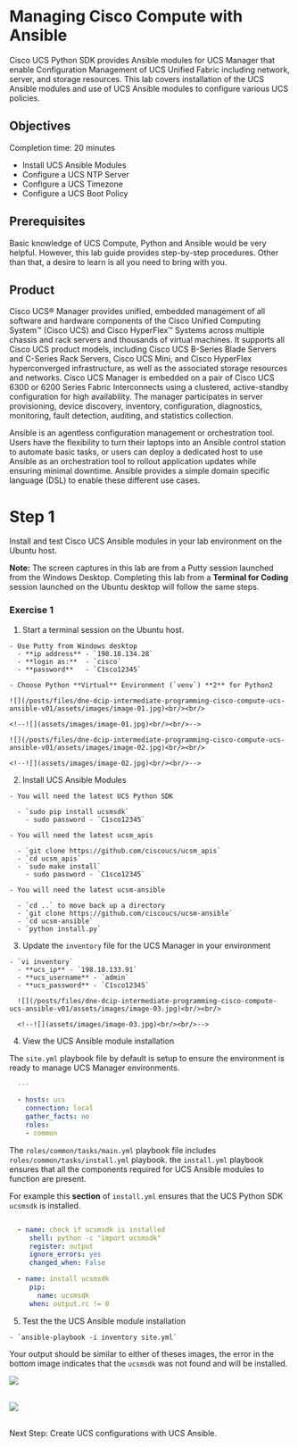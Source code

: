# Managing Cisco Compute with Ansible

Cisco UCS Python SDK provides Ansible modules for UCS Manager that enable Configuration Management of UCS Unified Fabric including network, server, and storage resources. This lab covers installation of the UCS Ansible modules and use of UCS Ansible modules to configure various UCS policies.

## Objectives

Completion time: 20 minutes

  - Install UCS Ansible Modules
  - Configure a UCS NTP Server
  - Configure a UCS Timezone
  - Configure a UCS Boot Policy

## Prerequisites

Basic knowledge of UCS Compute, Python and Ansible would be very helpful. However, this lab guide provides step-by-step procedures. Other than that, a desire to learn is all you need to bring with you.

## Product

Cisco UCS® Manager provides unified, embedded management of all software and hardware components of the Cisco Unified Computing System™ (Cisco UCS) and Cisco HyperFlex™ Systems across multiple chassis and rack servers and thousands of virtual machines. It supports all Cisco UCS product models, including Cisco UCS B-Series Blade Servers and C-Series Rack Servers, Cisco UCS Mini, and Cisco HyperFlex hyperconverged infrastructure, as well as the associated storage resources and networks. Cisco UCS Manager is embedded on a pair of Cisco UCS 6300 or 6200 Series Fabric Interconnects using a clustered, active-standby configuration for high availability. The manager participates in server provisioning, device discovery, inventory, configuration, diagnostics, monitoring, fault detection, auditing, and statistics collection.

 Ansible is an agentless configuration management or orchestration tool. Users have the flexibility to turn their laptops into an Ansible control station to automate basic tasks, or users can deploy a dedicated host to use Ansible as an orchestration tool to rollout application updates while ensuring minimal downtime. Ansible provides a simple domain specific language (DSL) to enable these different use cases.

# Step 1

Install and test Cisco UCS Ansible modules in your lab environment on the Ubuntu host.


**Note:** The screen captures in this lab are from a Putty session launched from the Windows Desktop. Completing this lab from a **Terminal for Coding** session launched on the Ubuntu desktop will follow the same steps.

### Exercise 1

  1. Start a terminal session on the Ubuntu host.

    - Use Putty from Windows desktop
      - **ip address** - `198.18.134.28`
      - **login as:**  - `cisco`
      - **password**   - `C1sco12345`

    - Choose Python **Virtual** Environment (`venv`) **2** for Python2

    ![](/posts/files/dne-dcip-intermediate-programming-cisco-compute-ucs-ansible-v01/assets/images/image-01.jpg)<br/><br/>

    <!--![](assets/images/image-01.jpg)<br/><br/>-->

    ![](/posts/files/dne-dcip-intermediate-programming-cisco-compute-ucs-ansible-v01/assets/images/image-02.jpg)<br/><br/>

    <!--![](assets/images/image-02.jpg)<br/><br/>-->

  2. Install UCS Ansible Modules

    - You will need the latest UCS Python SDK

      - `sudo pip install ucsmsdk`
        - sudo password - `C1sco12345`

    - You will need the latest ucsm_apis

      - `git clone https://github.com/ciscoucs/ucsm_apis`
      - `cd ucsm_apis`
      - `sudo make install`
        - sudo password - `C1sco12345`

    - You will need the latest ucsm-ansible

      - `cd ..` to move back up a directory
      - `git clone https://github.com/ciscoucs/ucsm-ansible`
      - `cd ucsm-ansible`
      - `python install.py`

  3. Update the `inventory` file for the UCS Manager in your environment

    - `vi inventory`
      - **ucs_ip** - `198.18.133.91`
      - **ucs_username** - `admin`
      - **ucs_password** - `C1sco12345`

      ![](/posts/files/dne-dcip-intermediate-programming-cisco-compute-ucs-ansible-v01/assets/images/image-03.jpg)<br/><br/>

      <!--![](assets/images/image-03.jpg)<br/><br/>-->

  4. View the UCS Ansible module installation

  The `site.yml` playbook file by default is setup to ensure the environment is ready to manage UCS Manager environments.

  ```yaml
    ---

    - hosts: ucs
      connection: local
      gather_facts: no
      roles:
      - common
  ```

  The `roles/common/tasks/main.yml` playbook file includes `roles/common/tasks/install.yml` playbook. the `install.yml` playbook ensures that all the components required for UCS Ansible modules to function are present.

  For example this **section** of `install.yml` ensures that the UCS Python SDK `ucsmsdk` is installed.

  ```yaml

    - name: check if ucsmsdk is installed
       shell: python -c "import ucsmsdk"
       register: output
       ignore_errors: yes
       changed_when: False

    - name: install ucsmsdk
       pip:
         name: ucsmsdk
       when: output.rc != 0
  ```

  5. Test the the UCS Ansible module installation

    - `ansible-playbook -i inventory site.yml`

  Your output should be similar to either of theses images, the error in the bottom image indicates that the `ucsmsdk` was not found and will be installed.

  ![](/posts/files/dne-dcip-intermediate-programming-cisco-compute-ucs-ansible-v01/assets/images/image-04.jpg)<br/><br/>

  <!--![](assets/images/image-04.jpg)<br/><br/>-->

  ![](/posts/files/dne-dcip-intermediate-programming-cisco-compute-ucs-ansible-v01/assets/images/image-05.jpg)<br/><br/>

  <!--![](assets/images/image-05.jpg)<br/><br/>-->

Next Step: Create UCS configurations with UCS Ansible.
